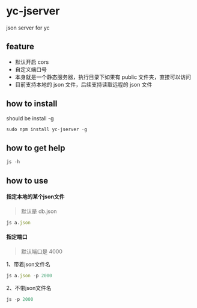 # yc-jserver
json server for yc

## feature

* 默认开启 cors
* 自定义端口号
* 本身就是一个静态服务器，执行目录下如果有 public 文件夹，直接可以访问
* 目前支持本地的 json 文件，后续支持读取远程的 json 文件

## how to install

should be install -g

```javascript
sudo npm install yc-jserver -g
```

## how to get help

```javascript
js -h
```

## how to use

#### 指定本地的某个json文件

> 默认是 db.json

```javascript
js a.json
```

#### 指定端口

> 默认端口是 4000

1、带着json文件名

```javascript
js a.json -p 2000
```

2、不带json文件名


```javascript
js -p 2000
```